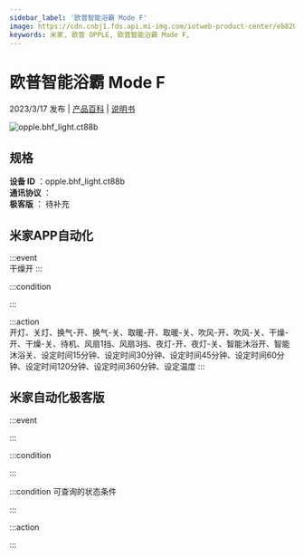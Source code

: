 ```yaml
---
sidebar_label: '欧普智能浴霸 Mode F'
image: https://cdn.cnbj1.fds.api.mi-img.com/iotweb-product-center/eb82071a103d662d3735d25679e05081_1677227292636.png?GalaxyAccessKeyId=AKVGLQWBOVIRQ3XLEW&Expires=9223372036854775807&Signature=+YpMBwN89R1WyramSDV4X4kiuRg=
keywords: 米家, 欧普 OPPLE, 欧普智能浴霸 Mode F, 
---
```

# 欧普智能浴霸 Mode F

2023/3/17 发布 | [产品百科](https://home.mi.com/webapp/content/baike/product/index.html?model=opple.bhf_light.ct88b/) | [说明书](https://home.mi.com/views/introduction.html?model=opple.bhf_light.ct88b&region=cn)

![opple.bhf_light.ct88b](https://cdn.cnbj1.fds.api.mi-img.com/iotweb-product-center/eb82071a103d662d3735d25679e05081_1677227292636.png?GalaxyAccessKeyId=AKVGLQWBOVIRQ3XLEW&Expires=9223372036854775807&Signature=+YpMBwN89R1WyramSDV4X4kiuRg=)

## 规格  
> 
**设备 ID** ：opple.bhf_light.ct88b  
**通讯协议** ：  
**极客版**  ： 待补充 


## 米家APP自动化  

:::event  
干燥开
:::

:::condition  

:::

:::action   
开灯、关灯、换气-开、换气-关、取暖-开、取暖-关、吹风-开、吹风-关、干燥-开、干燥-关、待机、风扇1挡、风扇3挡、夜灯-开、夜灯-关、智能沐浴开、智能沐浴关、设定时间15分钟、设定时间30分钟、设定时间45分钟、设定时间60分钟、设定时间120分钟、设定时间360分钟、设定温度
:::

## 米家自动化极客版  

:::event  

:::

:::condition  

:::

:::condition 可查询的状态条件  

:::

:::action  

:::

        
